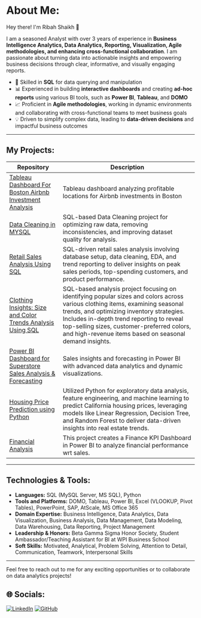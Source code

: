 # About Me: 

Hey there! I'm Ribah Shaikh 👋

I am a seasoned Analyst with over 3 years of experience in **Business Intelligence Analytics, Data Analytics, Reporting, Visualization, Agile methodologies, and enhancing cross-functional collaboration**. I am passionate about turning data into actionable insights and empowering business decisions through clear, informative, and visually engaging reports. 

- 🌟 Skilled in **SQL** for data querying and manipulation
- 📊 Experienced in building **interactive dashboards** and creating **ad-hoc reports** using various BI tools, such as **Power BI**, **Tableau**, and **DOMO**
- 📈 Proficient in **Agile methodologies**, working in dynamic environments and collaborating with cross-functional teams to meet business goals
- 💡 Driven to simplify complex data, leading to **data-driven decisions** and impactful business outcomes

---

## My Projects: 

| Repository                                       | Description                                                                                                   |
| ------------------------------------------------ | ------------------------------------------------------------------------------------------------------------- |
| [Tableau Dashboard For Boston Airbnb Investment Analysis](https://github.com/ribahshaikh/airbnb_investment_analysis_tableau_dashboard) | Tableau dashboard analyzing profitable locations for Airbnb investments in Boston                             |
| [Data Cleaning in MYSQL](https://github.com/ribahshaikh/data_cleaning_in_mysql)                | SQL-based Data Cleaning project for optimizing raw data, removing inconsistencies, and improving dataset quality for analysis. |
| [Retail Sales Analysis Using SQL](https://github.com/ribahshaikh/sql_retail_sales_project1)                         | SQL-driven retail sales analysis involving database setup, data cleaning, EDA, and trend reporting to deliver insights on peak sales periods, top-spending customers, and product performance.   |
| [Clothing Insights: Size and Color Trends Analysis Using SQL](https://github.com/ribahshaikh/apparael_size_and_color_profiling_analysis)                         | SQL-based analysis project focusing on identifying popular sizes and colors across various clothing items, examining seasonal trends, and optimizing inventory strategies. Includes in-depth trend reporting to reveal top-selling sizes, customer-preferred colors, and high-revenue items based on seasonal demand insights.   |
| [Power BI Dashboard for Superstore Sales Analysis & Forecasting](https://github.com/ribahshaikh/powerbi_sales_dashboard)  | Sales insights and forecasting in Power BI with advanced data analytics and dynamic visualizations.  |
| [Housing Price Prediction using Python](https://github.com/ribahshaikh/california_housing_price_prediction_using_python_and_ml) | Utilized Python for exploratory data analysis, feature engineering, and machine learning to predict California housing prices, leveraging models like Linear Regression, Decision Tree, and Random Forest to deliver data-driven insights into real estate trends. |
| [Financial Analysis](https://github.com/ribahshaikh/finance_analysis_powerbi) | This project creates a Finance KPI Dashboard in Power BI to analyze financial performance wrt sales. | 

---

## Technologies & Tools:

- **Languages:** 		SQL (MySQL Server, MS SQL), Python
- **Tools and Platforms:**	DOMO, Tableau, Power BI, Excel (VLOOKUP, Pivot Tables), PowerPoint, SAP, AtScale, MS Office 365
- **Domain Expertise:**	Business Intelligence, Data Analytics, Data Visualization, Business Analysis, Data Management, Data Modeling, Data Warehousing, Data Reporting, Project Management
- **Leadership & Honors:**	Beta Gamma Sigma Honor Society, Student Ambassador/Teaching Assistant for BI at WPI Business School
- **Soft Skills:**	Motivated, Analytical, Problem Solving, Attention to Detail, Communication, Teamwork, Interpersonal Skills

---

Feel free to reach out to me for any exciting opportunities or to collaborate on data analytics projects!

## 🌐 Socials:

[![LinkedIn](https://img.shields.io/badge/LinkedIn-0077B5?style=for-the-badge&logo=linkedin&logoColor=white)](https://www.linkedin.com/in/ribah-shaikh) 
[![GitHub](https://img.shields.io/badge/GitHub-181717?style=for-the-badge&logo=github&logoColor=white)](https://github.com/ribahshaikh)


